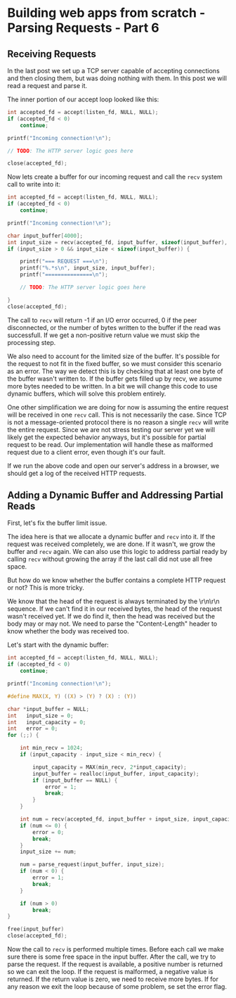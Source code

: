# Building web apps from scratch - Parsing Requests - Part 6

## Receiving Requests

In the last post we set up a TCP server capable of accepting connections and then closing them, but was doing nothing with them. In this post we will read a request and parse it.

The inner portion of our accept loop looked like this:

```c
int accepted_fd = accept(listen_fd, NULL, NULL);
if (accepted_fd < 0)
	continue;

printf("Incoming connection!\n");

// TODO: The HTTP server logic goes here

close(accepted_fd);
```

Now lets create a buffer for our incoming request and call the `recv` system call to write into it:

```c
int accepted_fd = accept(listen_fd, NULL, NULL);
if (accepted_fd < 0)
	continue;

printf("Incoming connection!\n");

char input_buffer[4000];
int input_size = recv(accepted_fd, input_buffer, sizeof(input_buffer), 0);
if (input_size > 0 && input_size < sizeof(input_buffer)) {

	printf("=== REQUEST ===\n");
	printf("%.*s\n", input_size, input_buffer);
	printf("===============\n");

	// TODO: The HTTP server logic goes here

}
close(accepted_fd);
```

The call to `recv` will return -1 if an I/O error occurred, 0 if the peer disconnected, or the number of bytes written to the buffer if the read was successfull. If we get a non-positive return value we must skip the processing step.

We also need to account for the limited size of the buffer. It's possible for the request to not fit in the fixed buffer, so we must consider this scenario as an error. The way we detect this is by checking that at least one byte of the buffer wasn't written to. If the buffer gets filled up by recv, we assume more bytes needed to be written. In a bit we will change this code to use dynamic buffers, which will solve this problem entirely.

One other simplification we are doing for now is assuming the entire request will be received in one `recv` call. This is not necessarily the case. Since TCP is not a message-oriented protocol there is no reason a single `recv` will write the entire request. Since we are not stress testing our server yet we will likely get the expected behavior anyways, but it's possible for partial request to be read. Our implementation will handle these as malformed request due to a client error, even though it's our fault.

If we run the above code and open our server's address in a browser, we should get a log of the received HTTP requests.

## Adding a Dynamic Buffer and Addressing Partial Reads

First, let's fix the buffer limit issue.

The idea here is that we allocate a dynamic buffer and `recv` into it. If the request was received completely, we are done. If it wasn't, we grow the buffer and `recv` again. We can also use this logic to address partial ready by calling `recv` without growing the array if the last call did not use all free space.

But how do we know whether the buffer contains a complete HTTP request or not? This is more tricky.

We know that the head of the request is always terminated by the \r\n\r\n sequence. If we can't find it in our received bytes, the head of the request wasn't received yet. If we do find it, then the head was received but the body may or may not. We need to parse the "Content-Length" header to know whether the body was received too.

Let's start with the dynamic buffer:

```c
int accepted_fd = accept(listen_fd, NULL, NULL);
if (accepted_fd < 0)
	continue;

printf("Incoming connection!\n");

#define MAX(X, Y) ((X) > (Y) ? (X) : (Y))

char *input_buffer = NULL;
int   input_size = 0;
int   input_capacity = 0;
int   error = 0;
for (;;) {

	int min_recv = 1024;
	if (input_capacity - input_size < min_recv) {

		input_capacity = MAX(min_recv, 2*input_capacity);
		input_buffer = realloc(input_buffer, input_capacity);
		if (input_buffer == NULL) {
			error = 1;
			break;
		}
	}

	int num = recv(accepted_fd, input_buffer + input_size, input_capacity - input_size);
	if (num <= 0) {
		error = 0;
		break;
	}
	input_size += num;

	num = parse_request(input_buffer, input_size);
	if (num < 0) {
		error = 1;
		break;
	}

	if (num > 0)
		break;
}

free(input_buffer)
close(accepted_fd);
```

Now the call to `recv` is performed multiple times. Before each call we make sure there is some free space in the input buffer. After the call, we try to parse the request. If the request is available, a positive number is returned so we can exit the loop. If the request is malformed, a negative value is returned. If the return value is zero, we need to receive more bytes. If for any reason we exit the loop because of some problem, se set the error flag.

